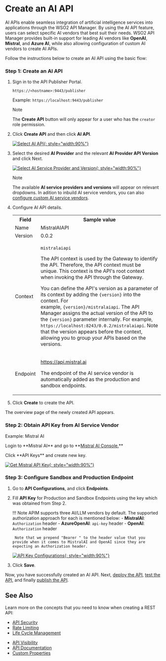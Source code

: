 # Create an AI API

AI APIs enable seamless integration of artificial intelligence services into applications through the WSO2 API Manager. By using the AI API feature, users can select specific AI vendors that best suit their needs. WSO2 API Manager provides built-in support for leading AI vendors like **OpenAI**, **Mistral**, and **Azure AI**, while also allowing configuration of custom AI vendors to create AI APIs.

Follow the instructions below to create an AI API using the basic flow:

### Step 1: Create an AI API

1. Sign in to the API Publisher Portal.

    `https://<hostname>:9443/publisher` 

    Example: `https://localhost:9443/publisher`

    <html><div class="admonition note">
        <p class="admonition-title">Note</p>
        <p>The <b>Create API</b> button will only appear for a user who has the <code>creator</code> role permission.</p>
        </div>
    </html>

2. Click **Create API** and then click **AI API**.

    [![Select AI API]({{base_path}}/assets/img/learn/select-ai-api.png){: style="width:90%"}]({{base_path}}/assets/img/learn/select-ai-api.png)

3. Select the desired **AI Provider** and the relevant **AI Provider API Version** and click Next.

    [![Select AI Service Provider and Version]({{base_path}}/assets/img/learn/create-ai-api.png){: style="width:90%"}]({{base_path}}/assets/img/learn/create-ai-api.png)

    <div class="admonition note">
    <p class="admonition-title">Note</p>
    <p>The available <b>AI service providers and versions</b> will appear on relevant dropdowns. In adition to inbuild AI service vendors, you can also <a href='{{base_path}}/administer/ai-vendors/custom-ai-vendor/'>configure custom AI service vendors</a>.</p>
    </div>

4. Configure AI API details. 
    
    <table><colgroup> <col/> <col/> <col/> </colgroup><tbody><tr><th colspan="2" >Field</th><th >Sample value</th></tr><tr><td colspan="2" class="confluenceTd">Name</td><td class="confluenceTd">MistralAIAPI</td></tr><tr><td colspan="2" class="confluenceTd">Version</td><td colspan="1" class="confluenceTd">0.0.2</td></tr><tr><td colspan="2" class="confluenceTd">Context</td><td class="confluenceTd"><div class="content-wrapper"><p><code>mistralaiapi</code></p><div><div class="confluence-information-macro-body"><p>The API context is used by the Gateway to identify the API. Therefore, the API context must be unique. This context is the API's root context when invoking the API through the Gateway.</p></div><div class="confluence-information-macro confluence-information-macro-tip"><span class="aui-icon aui-icon-small aui-iconfont-approve confluence-information-macro-icon"></span><div class="confluence-information-macro-body"><p>You can define the API's version as a parameter of its context by adding the <code>{version}</code> into the context. For example, <code>{version}/mistralaiapi</code>. The API Manager assigns the actual version of the API to the <code>{version}</code> parameter internally. For example, <code>https://localhost:8243/0.0.2/mistralaiapi</code>. Note that the version appears before the context, allowing you to group your APIs based on the versions.</p></div></div></div></div></td></tr><tr><td colspan="2" class="confluenceTd">Endpoint</td><td colspan="1" class="confluenceTd"><p><a class="external-link" href="https://api.mistral.ai" rel="nofollow">https://api.mistral.ai</a></p><p>The endpoint of the AI service vendor is automatically added as the production and sandbox endpoints.</p></td></tr></tbody></table>

5. Click **Create** to create the API.

The overview page of the newly created API appears. 

### Step 2: Obtain API Key from AI Service Vendor


<html><div class="admonition example">
<p class="admonition-title">Example: Mistral AI</p>
<p>Login to **Mistral AI** and go to **<a href='https://console.mistral.ai/'>Mistral AI Console.</a>**</p>
<p>Click **API Keys** and create new key.</p>

[![Get Mistral API Key]({{base_path}}/assets/img/learn/mistral-api-key.png){: style="width:90%"}]({{base_path}}/assets/img/learn/mistral-api-key.png)
</div>
</html>

### Step 3: Configure Sandbox and Production Endpoint

1. Go to **API Configurations**, and click **Endpoints**.

2. Fill **API Key** for Production and Sandbox Endpoints using the key which was obtained from Step 2.

    !!! Note
            APIM supports three AI/LLM vendors by default. The supported authorization approach for each is mentioned below: 
        - **MistralAI**: `Authorization` header
        - **AzureOpenAI**: `api-key` header
        - **OpenAI**: `Authorization` header

        Note that we prepend "Bearer " to the header value that you provide when it comes to MistralAI and OpenAI since they are expecting an Authorization header.

    [![API Key Configurations]({{base_path}}/assets/img/learn/ai-api-auth.png){: style="width:90%"}]({{base_path}}/assets/img/learn/ai-api-auth.png)

3. Click **Save**.

Now, you have successfully created an AI API. Next, [deploy the API]({{base_path}}/deploy-and-publish/deploy-on-gateway/deploy-api/deploy-an-api/), [test the API]({{base_path}}/design/create-api/create-rest-api/test-a-rest-api/), and finally [publish the API]({{base_path}}/deploy-and-publish/publish-on-dev-portal/publish-an-api).

## See Also

Learn more on the concepts that you need to know when creating a REST API:

<!-- -   [Endpoints]({{base_path}}/design/endpoints/endpoint-types/) -->
-   [API Security]({{base_path}}/design/api-security/api-authentication/secure-apis-using-oauth2-tokens/)
-   [Rate Limiting]({{base_path}}/design/rate-limiting/introducing-throttling-use-cases/)
-   [Life Cycle Management]({{base_path}}/design/lifecycle-management/api-lifecycle/)
<!-- -   [API Monetization]({{base_path}}/design/api-monetization/monetizing-an-api/) -->
-   [API Visibility]({{base_path}}/design/advanced-topics/control-api-visibility-and-subscription-availability-in-developer-portal/)
-   [API Documentation]({{base_path}}/design/api-documentation/add-api-documentation/)
-   [Custom Properties]({{base_path}}/design/create-api/adding-custom-properties-to-apis/)
